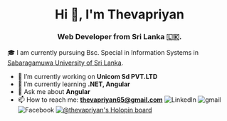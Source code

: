 <h1 align="center">Hi 👋, I'm Thevapriyan</h1>
<h3 align="center">Web Developer from Sri Lanka 🇱🇰.</h3>



🎓 I am currently pursuing Bsc. Special in Information Systems in [Sabaragamuwa University of Sri Lanka](https://www.sab.ac.lk/).
- 🔭 I’m currently working on **Unicom Sd PVT.LTD**
- 🌱 I’m currently learning **.NET, Angular**
- 💬 Ask me about **Angular**
- 📫 How to reach me:  **thevapriyan65@gmail.com**
![LinkedIn](https://img.shields.io/badge/LinkedIn-0077B5?style=for-the-badge&logo=linkedin&logoColor=white)
![gmail](https://img.shields.io/badge/Gmail-D14836?style=for-the-badge&logo=Gmail&logoColor=white)
![Facebook](https://img.shields.io/badge/Facebook-1877F2?style=for-the-badge&logo=facebook&logoColor=white)
[![@thevapriyan's Holopin board](https://holopin.me/thevapriyan)](https://holopin.io/@thevapriyan)
